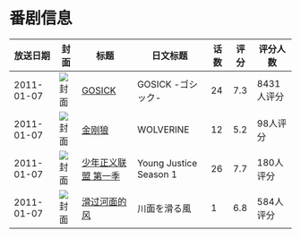 # 番剧信息

|放送日期|封面|标题|日文标题|话数|评分|评分人数|
|---|---|---|---|---|---|---|
|2011-01-07|![封面](https://lain.bgm.tv/pic/cover/c/9d/3d/9781_Kkik8.jpg)|[GOSICK](https://bangumi.tv/subject/9781)|GOSICK -ゴシック-|24|7.3|8431人评分|
|2011-01-07|![封面](https://lain.bgm.tv/pic/cover/c/b8/f3/9850_B0jwj.jpg)|[金刚狼](https://bangumi.tv/subject/9850)|WOLVERINE|12|5.2|98人评分|
|2011-01-07|![封面](https://lain.bgm.tv/pic/cover/c/f1/82/10941_BY3hz.jpg)|[少年正义联盟 第一季](https://bangumi.tv/subject/10941)|Young Justice Season 1|26|7.7|180人评分|
|2011-01-07|![封面](https://lain.bgm.tv/pic/cover/c/26/9e/12351_ZqKs2.jpg)|[滑过河面的风](https://bangumi.tv/subject/12351)|川面を滑る風|1|6.8|584人评分|
